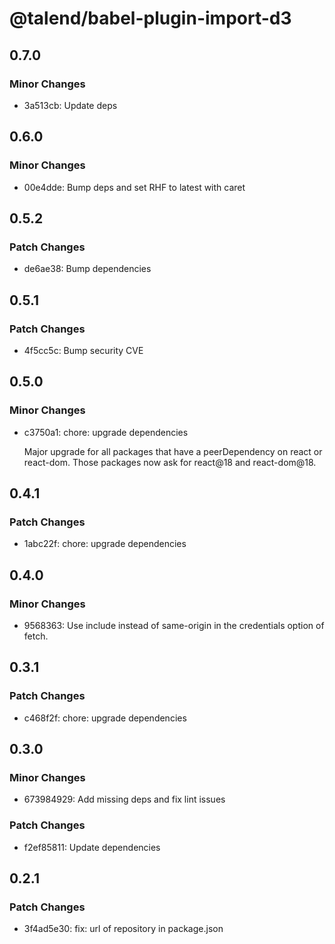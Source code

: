 # @talend/babel-plugin-import-d3

## 0.7.0

### Minor Changes

- 3a513cb: Update deps

## 0.6.0

### Minor Changes

- 00e4dde: Bump deps and set RHF to latest with caret

## 0.5.2

### Patch Changes

- de6ae38: Bump dependencies

## 0.5.1

### Patch Changes

- 4f5cc5c: Bump security CVE

## 0.5.0

### Minor Changes

- c3750a1: chore: upgrade dependencies

  Major upgrade for all packages that have a peerDependency on react or react-dom. Those packages now ask for react@18 and react-dom@18.

## 0.4.1

### Patch Changes

- 1abc22f: chore: upgrade dependencies

## 0.4.0

### Minor Changes

- 9568363: Use include instead of same-origin in the credentials option of fetch.

## 0.3.1

### Patch Changes

- c468f2f: chore: upgrade dependencies

## 0.3.0

### Minor Changes

- 673984929: Add missing deps and fix lint issues

### Patch Changes

- f2ef85811: Update dependencies

## 0.2.1

### Patch Changes

- 3f4ad5e30: fix: url of repository in package.json
